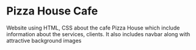 # Pizza House Cafe
Website using HTML, CSS about the cafe Pizza House which include information about the services, clients. It also includes navbar along with attractive background images
